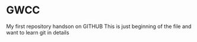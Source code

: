 # GWCC
My first repository handson on GITHUB
This is just beginning of the file and want to learn git in details
